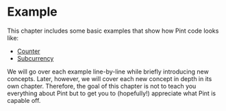 # Example

This chapter includes some basic examples that show how Pint code looks like:

- [Counter](./counter.md)
- [Subcurrency](./subcurrency.md)

We will go over each example line-by-line while briefly introducing new concepts. Later, however, we
will cover each new concept in depth in its own chapter. Therefore, the goal of this chapter is not
to teach you everything about Pint but to get you to (hopefully!) appreciate what Pint is capable
off.
